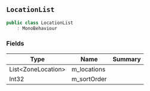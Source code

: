 ## `LocationList`

```csharp
public class LocationList
    : MonoBehaviour
```

### Fields

| Type | Name | Summary | 
| --- | --- | --- | 
| List&lt;ZoneLocation&gt; | m_locations |  | 
| Int32 | m_sortOrder |  | 


